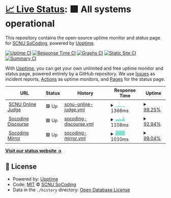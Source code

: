 # [📈 Live Status](https://status.socoding.cn): <!--live status--> **🟩 All systems operational**

This repository contains the open-source uptime monitor and status page for [SCNU SoCoding](https://socoding.cn), powered by [Upptime](https://github.com/upptime/upptime).

[![Uptime CI](https://github.com/scnu-socoding/status/workflows/Uptime%20CI/badge.svg)](https://github.com/scnu-socoding/status/actions?query=workflow%3A%22Uptime+CI%22)
[![Response Time CI](https://github.com/scnu-socoding/status/workflows/Response%20Time%20CI/badge.svg)](https://github.com/scnu-socoding/status/actions?query=workflow%3A%22Response+Time+CI%22)
[![Graphs CI](https://github.com/scnu-socoding/status/workflows/Graphs%20CI/badge.svg)](https://github.com/scnu-socoding/status/actions?query=workflow%3A%22Graphs+CI%22)
[![Static Site CI](https://github.com/scnu-socoding/status/workflows/Static%20Site%20CI/badge.svg)](https://github.com/scnu-socoding/status/actions?query=workflow%3A%22Static+Site+CI%22)
[![Summary CI](https://github.com/scnu-socoding/status/workflows/Summary%20CI/badge.svg)](https://github.com/scnu-socoding/status/actions?query=workflow%3A%22Summary+CI%22)

With [Upptime](https://upptime.js.org), you can get your own unlimited and free uptime monitor and status page, powered entirely by a GitHub repository. We use [Issues](https://github.com/scnu-socoding/status/issues) as incident reports, [Actions](https://github.com/scnu-socoding/status/actions) as uptime monitors, and [Pages](https://status.socoding.cn) for the status page.

<!--start: status pages-->
<!-- This summary is generated by Upptime (https://github.com/upptime/upptime) -->
<!-- Do not edit this manually, your changes will be overwritten -->
<!-- prettier-ignore -->
| URL | Status | History | Response Time | Uptime |
| --- | ------ | ------- | ------------- | ------ |
| <img alt="" src="https://favicons.githubusercontent.com/oj.socoding.cn" height="13"> [SCNU Online Judge](https://oj.socoding.cn/) | 🟩 Up | [scnu-online-judge.yml](https://github.com/scnu-socoding/status/commits/HEAD/history/scnu-online-judge.yml) | <details><summary><img alt="Response time graph" src="./graphs/scnu-online-judge/response-time-week.png" height="20"> 1366ms</summary><br><a href="https://status.socoding.cn/history/scnu-online-judge"><img alt="Response time 1234" src="https://img.shields.io/endpoint?url=https%3A%2F%2Fraw.githubusercontent.com%2Fscnu-socoding%2Fstatus%2FHEAD%2Fapi%2Fscnu-online-judge%2Fresponse-time.json"></a><br><a href="https://status.socoding.cn/history/scnu-online-judge"><img alt="24-hour response time 1359" src="https://img.shields.io/endpoint?url=https%3A%2F%2Fraw.githubusercontent.com%2Fscnu-socoding%2Fstatus%2FHEAD%2Fapi%2Fscnu-online-judge%2Fresponse-time-day.json"></a><br><a href="https://status.socoding.cn/history/scnu-online-judge"><img alt="7-day response time 1366" src="https://img.shields.io/endpoint?url=https%3A%2F%2Fraw.githubusercontent.com%2Fscnu-socoding%2Fstatus%2FHEAD%2Fapi%2Fscnu-online-judge%2Fresponse-time-week.json"></a><br><a href="https://status.socoding.cn/history/scnu-online-judge"><img alt="30-day response time 1234" src="https://img.shields.io/endpoint?url=https%3A%2F%2Fraw.githubusercontent.com%2Fscnu-socoding%2Fstatus%2FHEAD%2Fapi%2Fscnu-online-judge%2Fresponse-time-month.json"></a><br><a href="https://status.socoding.cn/history/scnu-online-judge"><img alt="1-year response time 1234" src="https://img.shields.io/endpoint?url=https%3A%2F%2Fraw.githubusercontent.com%2Fscnu-socoding%2Fstatus%2FHEAD%2Fapi%2Fscnu-online-judge%2Fresponse-time-year.json"></a></details> | <details><summary><a href="https://status.socoding.cn/history/scnu-online-judge">99.25%</a></summary><a href="https://status.socoding.cn/history/scnu-online-judge"><img alt="All-time uptime 98.77%" src="https://img.shields.io/endpoint?url=https%3A%2F%2Fraw.githubusercontent.com%2Fscnu-socoding%2Fstatus%2FHEAD%2Fapi%2Fscnu-online-judge%2Fuptime.json"></a><br><a href="https://status.socoding.cn/history/scnu-online-judge"><img alt="24-hour uptime 98.31%" src="https://img.shields.io/endpoint?url=https%3A%2F%2Fraw.githubusercontent.com%2Fscnu-socoding%2Fstatus%2FHEAD%2Fapi%2Fscnu-online-judge%2Fuptime-day.json"></a><br><a href="https://status.socoding.cn/history/scnu-online-judge"><img alt="7-day uptime 99.25%" src="https://img.shields.io/endpoint?url=https%3A%2F%2Fraw.githubusercontent.com%2Fscnu-socoding%2Fstatus%2FHEAD%2Fapi%2Fscnu-online-judge%2Fuptime-week.json"></a><br><a href="https://status.socoding.cn/history/scnu-online-judge"><img alt="30-day uptime 98.77%" src="https://img.shields.io/endpoint?url=https%3A%2F%2Fraw.githubusercontent.com%2Fscnu-socoding%2Fstatus%2FHEAD%2Fapi%2Fscnu-online-judge%2Fuptime-month.json"></a><br><a href="https://status.socoding.cn/history/scnu-online-judge"><img alt="1-year uptime 98.77%" src="https://img.shields.io/endpoint?url=https%3A%2F%2Fraw.githubusercontent.com%2Fscnu-socoding%2Fstatus%2FHEAD%2Fapi%2Fscnu-online-judge%2Fuptime-year.json"></a></details>
| <img alt="" src="https://favicons.githubusercontent.com/socoding.cn" height="13"> [Socoding Discourse](https://socoding.cn/) | 🟩 Up | [socoding-discourse.yml](https://github.com/scnu-socoding/status/commits/HEAD/history/socoding-discourse.yml) | <details><summary><img alt="Response time graph" src="./graphs/socoding-discourse/response-time-week.png" height="20"> 1108ms</summary><br><a href="https://status.socoding.cn/history/socoding-discourse"><img alt="Response time 1085" src="https://img.shields.io/endpoint?url=https%3A%2F%2Fraw.githubusercontent.com%2Fscnu-socoding%2Fstatus%2FHEAD%2Fapi%2Fsocoding-discourse%2Fresponse-time.json"></a><br><a href="https://status.socoding.cn/history/socoding-discourse"><img alt="24-hour response time 1250" src="https://img.shields.io/endpoint?url=https%3A%2F%2Fraw.githubusercontent.com%2Fscnu-socoding%2Fstatus%2FHEAD%2Fapi%2Fsocoding-discourse%2Fresponse-time-day.json"></a><br><a href="https://status.socoding.cn/history/socoding-discourse"><img alt="7-day response time 1108" src="https://img.shields.io/endpoint?url=https%3A%2F%2Fraw.githubusercontent.com%2Fscnu-socoding%2Fstatus%2FHEAD%2Fapi%2Fsocoding-discourse%2Fresponse-time-week.json"></a><br><a href="https://status.socoding.cn/history/socoding-discourse"><img alt="30-day response time 1085" src="https://img.shields.io/endpoint?url=https%3A%2F%2Fraw.githubusercontent.com%2Fscnu-socoding%2Fstatus%2FHEAD%2Fapi%2Fsocoding-discourse%2Fresponse-time-month.json"></a><br><a href="https://status.socoding.cn/history/socoding-discourse"><img alt="1-year response time 1085" src="https://img.shields.io/endpoint?url=https%3A%2F%2Fraw.githubusercontent.com%2Fscnu-socoding%2Fstatus%2FHEAD%2Fapi%2Fsocoding-discourse%2Fresponse-time-year.json"></a></details> | <details><summary><a href="https://status.socoding.cn/history/socoding-discourse">92.94%</a></summary><a href="https://status.socoding.cn/history/socoding-discourse"><img alt="All-time uptime 97.08%" src="https://img.shields.io/endpoint?url=https%3A%2F%2Fraw.githubusercontent.com%2Fscnu-socoding%2Fstatus%2FHEAD%2Fapi%2Fsocoding-discourse%2Fuptime.json"></a><br><a href="https://status.socoding.cn/history/socoding-discourse"><img alt="24-hour uptime 100.00%" src="https://img.shields.io/endpoint?url=https%3A%2F%2Fraw.githubusercontent.com%2Fscnu-socoding%2Fstatus%2FHEAD%2Fapi%2Fsocoding-discourse%2Fuptime-day.json"></a><br><a href="https://status.socoding.cn/history/socoding-discourse"><img alt="7-day uptime 92.94%" src="https://img.shields.io/endpoint?url=https%3A%2F%2Fraw.githubusercontent.com%2Fscnu-socoding%2Fstatus%2FHEAD%2Fapi%2Fsocoding-discourse%2Fuptime-week.json"></a><br><a href="https://status.socoding.cn/history/socoding-discourse"><img alt="30-day uptime 97.08%" src="https://img.shields.io/endpoint?url=https%3A%2F%2Fraw.githubusercontent.com%2Fscnu-socoding%2Fstatus%2FHEAD%2Fapi%2Fsocoding-discourse%2Fuptime-month.json"></a><br><a href="https://status.socoding.cn/history/socoding-discourse"><img alt="1-year uptime 97.08%" src="https://img.shields.io/endpoint?url=https%3A%2F%2Fraw.githubusercontent.com%2Fscnu-socoding%2Fstatus%2FHEAD%2Fapi%2Fsocoding-discourse%2Fuptime-year.json"></a></details>
| <img alt="" src="https://favicons.githubusercontent.com/mirrors.socoding.cn" height="13"> [Socoding Mirror](https://mirrors.socoding.cn/) | 🟩 Up | [socoding-mirror.yml](https://github.com/scnu-socoding/status/commits/HEAD/history/socoding-mirror.yml) | <details><summary><img alt="Response time graph" src="./graphs/socoding-mirror/response-time-week.png" height="20"> 1010ms</summary><br><a href="https://status.socoding.cn/history/socoding-mirror"><img alt="Response time 1014" src="https://img.shields.io/endpoint?url=https%3A%2F%2Fraw.githubusercontent.com%2Fscnu-socoding%2Fstatus%2FHEAD%2Fapi%2Fsocoding-mirror%2Fresponse-time.json"></a><br><a href="https://status.socoding.cn/history/socoding-mirror"><img alt="24-hour response time 936" src="https://img.shields.io/endpoint?url=https%3A%2F%2Fraw.githubusercontent.com%2Fscnu-socoding%2Fstatus%2FHEAD%2Fapi%2Fsocoding-mirror%2Fresponse-time-day.json"></a><br><a href="https://status.socoding.cn/history/socoding-mirror"><img alt="7-day response time 1010" src="https://img.shields.io/endpoint?url=https%3A%2F%2Fraw.githubusercontent.com%2Fscnu-socoding%2Fstatus%2FHEAD%2Fapi%2Fsocoding-mirror%2Fresponse-time-week.json"></a><br><a href="https://status.socoding.cn/history/socoding-mirror"><img alt="30-day response time 1014" src="https://img.shields.io/endpoint?url=https%3A%2F%2Fraw.githubusercontent.com%2Fscnu-socoding%2Fstatus%2FHEAD%2Fapi%2Fsocoding-mirror%2Fresponse-time-month.json"></a><br><a href="https://status.socoding.cn/history/socoding-mirror"><img alt="1-year response time 1014" src="https://img.shields.io/endpoint?url=https%3A%2F%2Fraw.githubusercontent.com%2Fscnu-socoding%2Fstatus%2FHEAD%2Fapi%2Fsocoding-mirror%2Fresponse-time-year.json"></a></details> | <details><summary><a href="https://status.socoding.cn/history/socoding-mirror">99.04%</a></summary><a href="https://status.socoding.cn/history/socoding-mirror"><img alt="All-time uptime 99.08%" src="https://img.shields.io/endpoint?url=https%3A%2F%2Fraw.githubusercontent.com%2Fscnu-socoding%2Fstatus%2FHEAD%2Fapi%2Fsocoding-mirror%2Fuptime.json"></a><br><a href="https://status.socoding.cn/history/socoding-mirror"><img alt="24-hour uptime 96.62%" src="https://img.shields.io/endpoint?url=https%3A%2F%2Fraw.githubusercontent.com%2Fscnu-socoding%2Fstatus%2FHEAD%2Fapi%2Fsocoding-mirror%2Fuptime-day.json"></a><br><a href="https://status.socoding.cn/history/socoding-mirror"><img alt="7-day uptime 99.04%" src="https://img.shields.io/endpoint?url=https%3A%2F%2Fraw.githubusercontent.com%2Fscnu-socoding%2Fstatus%2FHEAD%2Fapi%2Fsocoding-mirror%2Fuptime-week.json"></a><br><a href="https://status.socoding.cn/history/socoding-mirror"><img alt="30-day uptime 99.08%" src="https://img.shields.io/endpoint?url=https%3A%2F%2Fraw.githubusercontent.com%2Fscnu-socoding%2Fstatus%2FHEAD%2Fapi%2Fsocoding-mirror%2Fuptime-month.json"></a><br><a href="https://status.socoding.cn/history/socoding-mirror"><img alt="1-year uptime 99.08%" src="https://img.shields.io/endpoint?url=https%3A%2F%2Fraw.githubusercontent.com%2Fscnu-socoding%2Fstatus%2FHEAD%2Fapi%2Fsocoding-mirror%2Fuptime-year.json"></a></details>

<!--end: status pages-->

[**Visit our status website →**](https://status.socoding.cn)

## 📄 License

- Powered by: [Upptime](https://github.com/upptime/upptime)
- Code: [MIT](./LICENSE) © [SCNU SoCoding](https://socoding.cn)
- Data in the `./history` directory: [Open Database License](https://opendatacommons.org/licenses/odbl/1-0/)
